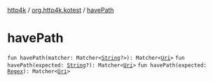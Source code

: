 [http4k](../index.md) / [org.http4k.kotest](index.md) / [havePath](./have-path.md)

# havePath

`fun havePath(matcher: Matcher<`[`String`](https://kotlinlang.org/api/latest/jvm/stdlib/kotlin/-string/index.html)`?>): Matcher<`[`Uri`](../org.http4k.core/-uri/index.md)`>`
`fun havePath(expected: `[`String`](https://kotlinlang.org/api/latest/jvm/stdlib/kotlin/-string/index.html)`?): Matcher<`[`Uri`](../org.http4k.core/-uri/index.md)`>`
`fun havePath(expected: `[`Regex`](https://kotlinlang.org/api/latest/jvm/stdlib/kotlin.text/-regex/index.html)`): Matcher<`[`Uri`](../org.http4k.core/-uri/index.md)`>`